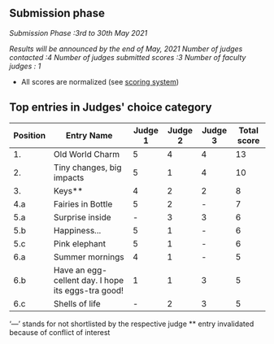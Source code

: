 ## Submission phase
*Submission Phase :3rd to 30th May 2021*

*Results will be announced by the end of May, 2021*
    *Number of judges contacted :4*
    *Number of judges submitted scores :3*
    *Number of faculty judges : 1*
  
* All scores are normalized (see [scoring system](https://github.com/photography2018/competition/blob/master/scoring.md))

## Top entries in Judges' choice category

|Position	|Entry Name|	Judge 1	| Judge 2	| Judge 3	 |Total score|
|--|--|--|--|--|--|
|1.	| Old World Charm|	5|	4	|	4|13|
|2.	|Tiny  changes, big impacts|5|	1	|4	|10|
|3.	|Keys**|4	|2	|2|8|
|4.a	|Fairies in Bottle  |	5	|2	|-|7|
|5.a	|Surprise inside|	-|	3|	3|6|
|5.b|Happiness...|5|1|-|6|
|5.c|Pink elephant|5|1|-|6|
|6.a|Summer mornings|4|1|-|5|
|6.b|Have an egg-cellent day. I hope its eggs-tra good!|1|1|3|5|
|6.c|Shells of life|-|2|3|5|


‘—’ stands for not shortlisted by the respective judge
** entry invalidated because of conflict of interest
















